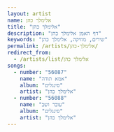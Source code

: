 ```yaml
---
layout: artist
name: אלימלך כהן
title: "אלימלך כהן"
description: "דף האמן אלימלך כהן"
keywords: "שירים, מוזיקה, אלימלך כהן"
permalink: /artists/אלימלך-כהן/
redirect_from:
  - /artists/list/אלימלך כהן
songs:
  - number: "56087"
    name: "אמא תודה"
    album: "סינגלים"
    artist: "אלימלך כהן"
  - number: "56088"
    name: "עובר ושב"
    album: "סינגלים"
    artist: "אלימלך כהן"
---
```


